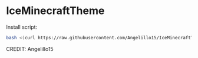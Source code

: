 # IceMinecraftTheme

Install script:
```sh
bash <(curl https://raw.githubusercontent.com/Angelillo15/IceMinecraftTheme/main/install.sh)
```

CREDIT: Angelillo15
